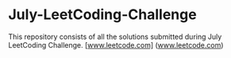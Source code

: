 # July-LeetCoding-Challenge
This repository consists of all the solutions submitted during July LeetCoding Challenge.
[www.leetcode.com] (www.leetcode.com)
